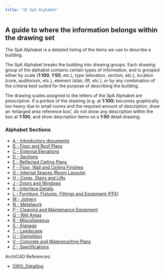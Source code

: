 ```yaml
---
title: "1b SpA Alphabet"
---
```

## A guide to where the information belongs within the drawing set

The SpA Alphabet is a detailed listing of the items we use to describe a building.

The SpA Alphabet breaks the building into drawing groups. Each drawing group of the alphabet contains certain types of information, and is grouped either by scale (**1:100**, **1:50**, etc.), type (elevation, section, etc.), location (core, auditorium, etc.), element (stair, lift, etc.), or by any combination of the criteria best suited for the purpose of describing the building.

The drawing scales assigned to the letters of the SpA Alphabet are prescriptive. If a portion of the drawing (e.g. at **1:100**) becomes graphically too heavy due to small rooms and the required amount of description, draw an ‘enlarged area reference box’, do not show any description within the box at **1:100**, and show description items on a **1:50** detail drawing.

### Alphabet Sections

- [A - Introductory documents](notes/1_Documentation%20Codex/1b_Alphabet/A%20-%20Introductory%20documents.md)
- [B - Floor and Roof Plans](notes/1_Documentation%20Codex/1b_Alphabet/B%20-%20Floor%20and%20Roof%20Plans.md)
- [C - External Elevations](notes/1_Documentation%20Codex/1b_Alphabet/C%20-%20External%20Elevations.md)
- [D - Sections](notes/1_Documentation%20Codex/1b_Alphabet/D%20-%20Sections.md)
- [E - Reflected Ceiling Plans](notes/1_Documentation%20Codex/1b_Alphabet/E%20-%20Reflected%20Ceiling%20Plans.md)
- [F - Floor, Wall and Ceiling Finishes](notes/1_Documentation%20Codex/1b_Alphabet/F%20-%20Floor,%20Wall%20and%20Ceiling%20Finishes.md)
- [G - Internal Spaces (Room Layouts)](notes/1_Documentation%20Codex/1b_Alphabet/G%20-%20Internal%20Spaces%20(Room%20Layouts).md)
- [H - Cores, Stairs and Lifts](notes/1_Documentation%20Codex/1b_Alphabet/H%20-%20Cores,%20Stairs%20and%20Lifts.md)
- [J - Doors and Windows](notes/1_Documentation%20Codex/1b_Alphabet/J%20-%20Doors%20and%20Windows.md)
- [K - Interface Details](notes/1_Documentation%20Codex/1b_Alphabet/K%20-%20Interface%20Details.md)
- [L - Furniture, Fixtures, Fittings and Equipment (FFE)](notes/1_Documentation%20Codex/1b_Alphabet/L%20-%20Furniture,%20Fixtures,%20Fittings%20and%20Equipment%20(FFE).md)
- [M - Joinery](notes/1_Documentation%20Codex/1b_Alphabet/M%20-%20Joinery.md)
- [N - Metalwork](notes/1_Documentation%20Codex/1b_Alphabet/N%20-%20Metalwork.md)
- [P - Cleaning and Maintenance Equipment](notes/1_Documentation%20Codex/1b_Alphabet/P%20-%20Cleaning%20and%20Maintenance%20Equipment.md)
- [Q - Wet Areas](notes/1_Documentation%20Codex/1b_Alphabet/Q%20-%20Wet%20Areas.md)
- [R - Miscellaneous](notes/1_Documentation%20Codex/1b_Alphabet/R%20-%20Miscellaneous.md)
- [S - Signage](notes/1_Documentation%20Codex/1b_Alphabet/S%20-%20Signage.md)
- [T - Landscape](notes/1_Documentation%20Codex/1b_Alphabet/T%20-%20Landscape.md)
- [U - Demolition](notes/1_Documentation%20Codex/1b_Alphabet/U%20-%20Demolition.md)
- [V - Concrete and Waterproofing Plans](notes/1_Documentation%20Codex/1b_Alphabet/V%20-%20Concrete%20and%20Waterproofing%20Plans.md)
- [Z - Specifications](notes/1_Documentation%20Codex/1b_Alphabet/Z%20-%20Specifications.md)

ArchiCAD References:
- [GWG_Detailing](notes/1_Documentation%20Codex/1d_ArchiCAD/_assets/GWG_Detailing.pdf)
